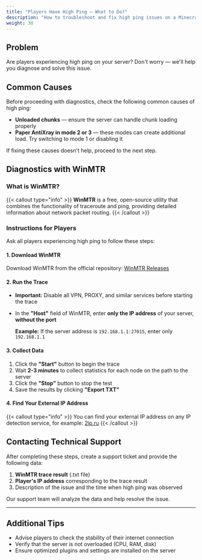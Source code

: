 ```yaml
---
title: "Players Have High Ping — What to Do?"
description: "How to troubleshoot and fix high ping issues on a Minecraft server using WinMTR for network diagnostics"
weight: 30
---
```


## Problem

Are players experiencing high ping on your server? Don't worry — we'll help you diagnose and solve this issue.

## Common Causes

Before proceeding with diagnostics, check the following common causes of high ping:

- **Unloaded chunks** — ensure the server can handle chunk loading properly
- **Paper AntiXray in mode 2 or 3** — these modes can create additional load. Try switching to mode 1 or disabling it

If fixing these causes doesn't help, proceed to the next step.

## Diagnostics with WinMTR

### What is WinMTR?

{{< callout type="info" >}}
**WinMTR** is a free, open-source utility that combines the functionality of traceroute and ping, providing detailed information about network packet routing.
{{< /callout >}}

### Instructions for Players

Ask all players experiencing high ping to follow these steps:

#### 1. Download WinMTR

Download WinMTR from the official repository: [WinMTR Releases](https://github.com/White-Tiger/WinMTR/releases)

#### 2. Run the Trace

- **Important:** Disable all VPN, PROXY, and similar services before starting the trace
- In the **"Host"** field of WinMTR, enter **only the IP address** of your server, **without the port**
  
  **Example:** If the server address is `192.168.1.1:27015`, enter only `192.168.1.1`

#### 3. Collect Data

1. Click the **"Start"** button to begin the trace
2. Wait **2-3 minutes** to collect statistics for each node on the path to the server
3. Click the **"Stop"** button to stop the test
4. Save the results by clicking **"Export TXT"**

#### 4. Find Your External IP Address

{{< callout type="info" >}}
You can find your external IP address on any IP detection service, for example: [2ip.ru](https://2ip.ru/)
{{< /callout >}}

## Contacting Technical Support

After completing these steps, create a support ticket and provide the following data:

1. **WinMTR trace result** (.txt file)
2. **Player's IP address** corresponding to the trace result
3. Description of the issue and the time when high ping was observed

Our support team will analyze the data and help resolve the issue.

---

## Additional Tips

- Advise players to check the stability of their internet connection
- Verify that the server is not overloaded (CPU, RAM, disk)
- Ensure optimized plugins and settings are installed on the server
